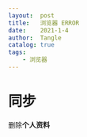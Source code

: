 ```yaml
---
layout:  post
title:   浏览器 ERROR
date:    2021-1-4
author:  Tangle
catalog: true
tags:
    - 浏览器
---
```


# 同步

删除**个人资料**
